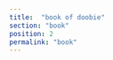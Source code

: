 ```yaml
---
title:  "book of doobie"
section: "book"
position: 2
permalink: "book"
---
```

<script>
window.location.href = "introduction"
</script>
